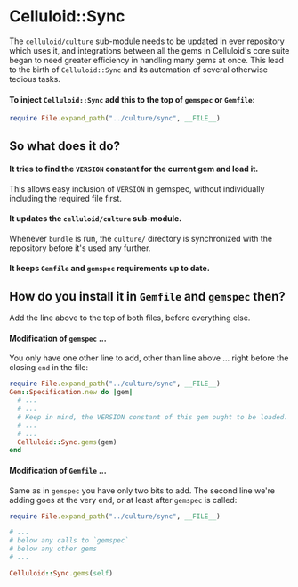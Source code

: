 # Celluloid::Sync

The `celluloid/culture` sub-module needs to be updated in ever repository which uses it, and integrations between all the gems in Celluloid's core suite began to need greater efficiency in handling many gems at once. This lead to the birth of `Celluloid::Sync` and its automation of several otherwise tedious tasks.

#### To inject `Celluloid::Sync` add this to the top of `gemspec` or `Gemfile`:

```ruby
require File.expand_path("../culture/sync", __FILE__)
```

## So what does it do?

#### It tries to find the `VERSION` constant for the current gem and load it.

This allows easy inclusion of `VERSION` in gemspec, without individually including the required file first.

#### It updates the `celluloid/culture` sub-module.

Whenever `bundle` is run, the `culture/` directory is synchronized with the repository before it's used any further.

#### It keeps `Gemfile` and `gemspec` requirements up to date.


## How do you install it in `Gemfile` and `gemspec` then?

Add the line above to the top of both files, before everything else.

#### Modification of `gemspec` ...

You only have one other line to add, other than line above ... right before the closing `end` in the file:

```ruby
require File.expand_path("../culture/sync", __FILE__)
Gem::Specification.new do |gem|
  # ...
  # ...
  # Keep in mind, the VERSION constant of this gem ought to be loaded.
  # ...
  # ...
  Celluloid::Sync.gems(gem)
end

```

#### Modification of `Gemfile` ...

Same as in `gemspec` you have only two bits to add. The second line we're adding goes at the very end, or at least after `gemspec` is called:

```ruby
require File.expand_path("../culture/sync", __FILE__)

# ...
# below any calls to `gemspec`
# below any other gems
# ...

Celluloid::Sync.gems(self)
```
